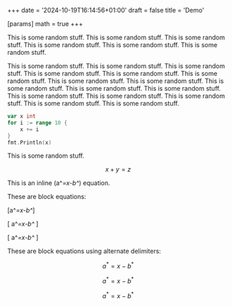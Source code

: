 +++
date = '2024-10-19T16:14:56+01:00'
draft = false
title = 'Demo'

[params]
  math = true
+++

This is some random stuff. This is some random stuff. This is some random stuff.
This is some random stuff. This is some random stuff. This is some random stuff.

This is some random stuff. This is some random stuff. This is some random stuff. This is some random stuff.
This is some random stuff. This is some random stuff. This is some random stuff. This is some random stuff.
This is some random stuff. This is some random stuff. This is some random stuff. This is some random stuff.
This is some random stuff. This is some random stuff. This is some random stuff. This is some random stuff.

```go
var x int
for i := range 10 {
    x += i
}
fmt.Println(x)
```

This is some random stuff.

$$ x + y = z $$

This is an inline \(a^*=x-b^*\) equation.

These are block equations:

\[a^*=x-b^*\]

\[ a^*=x-b^* \]

\[
a^*=x-b^*
\]

These are block equations using alternate delimiters:

$$a^*=x-b^*$$

$$ a^*=x-b^* $$

$$
a^*=x-b^*
$$
